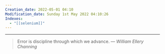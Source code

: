 ```yaml
---
Creation_date: 2022-05-01 04:10
Modification_date: Sunday 1st May 2022 04:10:26
Indexes:
  - "[[selenium]]"
---
```


----

> Error is discipline through which we advance.
> — <cite>William Ellery Channing</cite>









